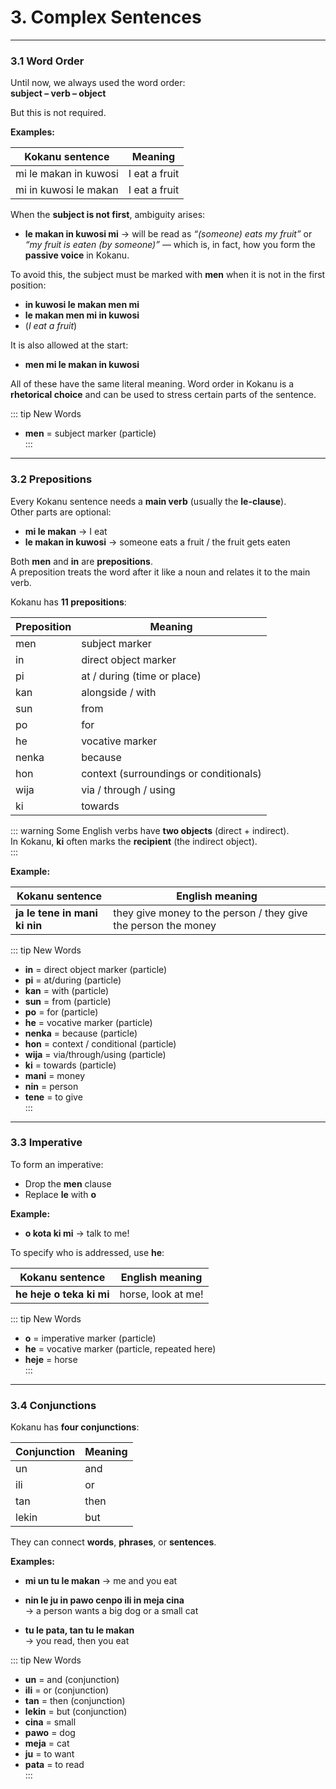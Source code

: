 # 3. Complex Sentences

---

### 3.1 Word Order

Until now, we always used the word order:  
**subject – verb – object**  

But this is not required.  

**Examples:**

| Kokanu sentence                   | Meaning                |
|-----------------------------------|------------------------|
| mi le makan in kuwosi             | I eat a fruit          |
| mi in kuwosi le makan             | I eat a fruit          |

When the **subject is not first**, ambiguity arises:

- **le makan in kuwosi mi** → will be read as *“(someone) eats my fruit”* or *“my fruit is eaten (by someone)”* — which is, in fact, how you form the **passive voice** in Kokanu.

To avoid this, the subject must be marked with **men** when it is not in the first position:

- **in kuwosi le makan men mi**  
- **le makan men mi in kuwosi**  
- (*I eat a fruit*)

It is also allowed at the start:  
- **men mi le makan in kuwosi**

All of these have the same literal meaning. Word order in Kokanu is a **rhetorical choice** and can be used to stress certain parts of the sentence.

::: tip New Words
- **men** = subject marker (particle)  
:::

---

### 3.2 Prepositions

Every Kokanu sentence needs a **main verb** (usually the **le-clause**).  
Other parts are optional:  

- **mi le makan** → I eat  
- **le makan in kuwosi** → someone eats a fruit / the fruit gets eaten  

Both **men** and **in** are **prepositions**.  
A preposition treats the word after it like a noun and relates it to the main verb.  

Kokanu has **11 prepositions**:

| Preposition | Meaning |
|-------------|---------|
| men         | subject marker |
| in          | direct object marker |
| pi          | at / during (time or place) |
| kan         | alongside / with |
| sun         | from |
| po          | for |
| he          | vocative marker |
| nenka       | because |
| hon         | context (surroundings or conditionals) |
| wija        | via / through / using |
| ki          | towards |

::: warning
Some English verbs have **two objects** (direct + indirect).  
In Kokanu, **ki** often marks the **recipient** (the indirect object).  
:::

**Example:**

| Kokanu sentence                    | English meaning               |
|------------------------------------|-------------------------------|
| **ja le tene in mani ki nin**      | they give money to the person / they give the person the money |

::: tip New Words
- **in** = direct object marker (particle)  
- **pi** = at/during (particle)  
- **kan** = with (particle)  
- **sun** = from (particle)  
- **po** = for (particle)  
- **he** = vocative marker (particle)  
- **nenka** = because (particle)  
- **hon** = context / conditional (particle)  
- **wija** = via/through/using (particle)  
- **ki** = towards (particle)  
- **mani** = money  
- **nin** = person  
- **tene** = to give  
:::

---

### 3.3 Imperative

To form an imperative:  
- Drop the **men** clause  
- Replace **le** with **o**  

**Example:**
- **o kota ki mi** → talk to me!  

To specify who is addressed, use **he**:  

| Kokanu sentence                    | English meaning   |
|------------------------------------|-------------------|
| **he heje o teka ki mi**           | horse, look at me! |

::: tip New Words
- **o** = imperative marker (particle)  
- **he** = vocative marker (particle, repeated here)  
- **heje** = horse  
:::

---

### 3.4 Conjunctions

Kokanu has **four conjunctions**:  

| Conjunction | Meaning |
|-------------|---------|
| un          | and |
| ili         | or |
| tan         | then |
| lekin       | but |

They can connect **words**, **phrases**, or **sentences**.  

**Examples:**

- **mi un tu le makan** → me and you eat  

- **nin le ju in pawo cenpo ili in meja cina**  
  → a person wants a big dog or a small cat  

- **tu le pata, tan tu le makan**  
  → you read, then you eat  

::: tip New Words
- **un** = and (conjunction)  
- **ili** = or (conjunction)  
- **tan** = then (conjunction)  
- **lekin** = but (conjunction)  
- **cina** = small  
- **pawo** = dog  
- **meja** = cat  
- **ju** = to want  
- **pata** = to read  
:::